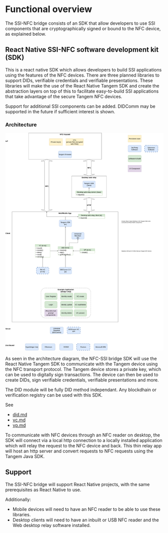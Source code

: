 # Functional overview
The SSI-NFC bridge consists of an SDK that allow developers to use SSI components that are cryptographically signed or bound to the NFC device, as explained below.

## React Native SSI-NFC software development kit (SDK)
This is a react native SDK which allows developers to build SSI  applications using the features of the NFC devices. There are three planned libraries to support DIDs, verifiable credentials and verifiable presentations.  These libraries will make  the use of the React Native Tangem SDK and create the abstraction layers on top of this to facilitate easy-to-build SSI applications that take advantage of the secure Tangem NFC devices.

Support for additional SSI components can be added. DIDComm may be supported in the future if sufficient interest is shown.

### Architecture
![Architecture](./architecture.png)

As seen in the architecture diagram, the NFC-SSI bridge SDK will use the React Native Tangem SDK to communicate with the Tangem device using the NFC transport protocol. The Tangem device stores a private key, which can be used to digitally sign transactions. The device can then be used to create DIDs, sign verifiable credentials, verifiable presentations and more.

The DID module will be fully DID method independant. Any blockdhain or verification registry can be used with this SDK.

See
- [did.md](./did.md)
- [vc.md](./vc.md)
- [vp.md](./vp.md)

To communicate with NFC devices through an NFC reader on desktop, the SDK will connect via a local http connection to a locally installed application which will relay the request to the NFC device and back. This thin relay app will host an http server and convert requests to NFC requests using the Tangem Java SDK.

## Support
The SSI-NFC bridge will support React Native projects, with the same prerequisites as React Native to use.

Additionally:
- Mobile devices will need to have an NFC reader to be able to use these libraries.
- Desktop clients will need to have an inbuilt or USB NFC reader and the Web desktop relay software installed.